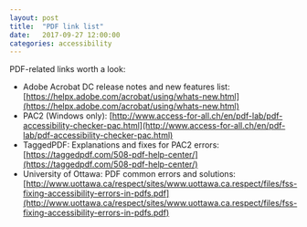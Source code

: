 ```yaml
---
layout: post
title:  "PDF link list"
date:   2017-09-27 12:00:00
categories: accessibility
---
```


PDF-related links worth a look:

- Adobe Acrobat DC release notes and new features list: [https://helpx.adobe.com/acrobat/using/whats-new.html](https://helpx.adobe.com/acrobat/using/whats-new.html)
- PAC2 (Windows only): [http://www.access-for-all.ch/en/pdf-lab/pdf-accessibility-checker-pac.html](http://www.access-for-all.ch/en/pdf-lab/pdf-accessibility-checker-pac.html)
- TaggedPDF: Explanations and fixes for PAC2 errors: [https://taggedpdf.com/508-pdf-help-center/](https://taggedpdf.com/508-pdf-help-center/)
- University of Ottawa: PDF common errors and solutions: [http://www.uottawa.ca/respect/sites/www.uottawa.ca.respect/files/fss-fixing-accessibility-errors-in-pdfs.pdf](http://www.uottawa.ca/respect/sites/www.uottawa.ca.respect/files/fss-fixing-accessibility-errors-in-pdfs.pdf)
